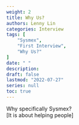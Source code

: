 ```yaml
---
weight: 2
title: Why Us?
authors: Lenny Lin
categories: Interview
tags: [
    "Sysmex",
    "First Interview",
    "Why Us?"
]
date: " "
description: 
draft: false
lastmod: "2022-07-27"
series: null
toc: true
---
```



Why specifically Sysmex?   
[It is about helping people]  